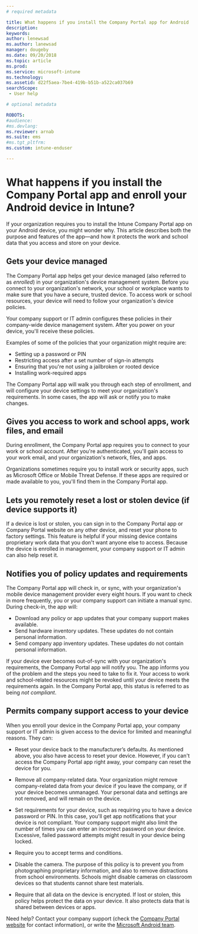 ```yaml
---
# required metadata

title: What happens if you install the Company Portal app for Android
description:
keywords:
author: lenewsad
ms.author: lanewsad
manager: dougeby
ms.date: 09/20/2018
ms.topic: article
ms.prod:
ms.service: microsoft-intune
ms.technology:
ms.assetid: d22f5aea-7be4-419b-b51b-a522ca037b69
searchScope:
 - User help

# optional metadata

ROBOTS:  
#audience:
#ms.devlang:
ms.reviewer: arnab
ms.suite: ems
#ms.tgt_pltfrm:
ms.custom: intune-enduser

---
```


# What happens if you install the Company Portal app and enroll your Android device in Intune?

If your organization requires you to install the Intune Company Portal app on your Android device, you might wonder why. This article describes both the purpose and features of the app&mdash;and how it protects the work and school data that you access and store on your device.

## Gets your device managed
The Company Portal app helps get your device managed (also referred to as *enrolled*) in your organization's device management system. Before you connect to your organization's network, your school or workplace wants to make sure that you have a secure, trusted device. To access work or school resources, your device will need to follow your organization's device policies. 

Your company support or IT admin configures these policies in their company-wide device management system. After you power on your device, you'll receive these policies. 

Examples of some of the policies that your organization might require are:
* Setting up a password or PIN
* Restricting access after a set number of sign-in attempts
* Ensuring that you're not using a jailbroken or rooted device
* Installing work-required apps

The Company Portal app will walk you through each step of enrollment, and will configure your device settings to meet your organization's requirements. In some cases, the app will ask or notify you to make changes.

## Gives you access to work and school apps, work files, and email
During enrollment, the Company Portal app requires you to connect to your work or school account. After you're authenticated, you'll gain access to your work email, and your organization's network, files, and apps. 

Organizations sometimes require you to install work or security apps, such as Microsoft Office or Mobile Threat Defense. If these apps are required or made available to you, you'll find them in the Company Portal app.

## Lets you remotely reset a lost or stolen device (if device supports it)
If a device is lost or stolen, you can sign in to the Company Portal app or Company Portal website on any other device, and reset your phone to factory settings. This feature is helpful if your missing device contains proprietary work data that you don't want anyone else to access. Because the device is enrolled in management, your company support or IT admin can also help reset it.  

## Notifies you of policy updates and requirements
The Company Portal app will check in, or sync, with your organization's mobile device management provider every eight hours. If you want to check in more frequently, you or your company support can initiate a manual sync. During check-in, the app will:  
* Download any policy or app updates that your company support makes available.  
* Send hardware inventory updates. These updates do not contain personal information.  
* Send company app inventory updates. These updates do not contain personal information.  

If your device ever becomes out-of-sync with your organization's requirements, the Company Portal app will notify you. The app informs you of the problem and the steps you need to take to fix it. Your access to work and school-related resources might be revoked until your device meets the requirements again. In the Company Portal app, this status is referred to as being *not compliant*. 

## Permits company support access to your device
When you enroll your device in the Company Portal app, your company support or IT admin is given access to the device for limited and meaningful reasons. They can:  

* Reset your device back to the manufacturer’s defaults. As mentioned above, you also have access to reset your device. However, if you can't access the Company Portal app right away, your company can reset the device for you.  

* Remove all company-related data. Your organization might remove company-related data from your device if you leave the company, or if your device becomes unmanaged. Your personal data and settings are not removed, and will remain on the device.  

* Set requirements for your device, such as requiring you to have a device password or PIN. In this case, you'll get app notifications that your device is not compliant. Your company support might also limit the number of times you can enter an incorrect password on your device. Excessive, failed password attempts might result in your device being locked.  

* Require you to accept terms and conditions.  

* Disable the camera. The purpose of this policy is to prevent you from photographing proprietary information, and also to remove distractions from school environments. Schools might disable cameras on classroom devices so that students cannot share test materials.  

* Require that all data on the device is encrypted. If lost or stolen, this policy helps protect the data on your device. It also protects data that is shared between devices or apps.  

Need help? Contact your company support (check the [Company Portal website](https://portal.manage.microsoft.com#HelpDeskDialog) for contact information), or write the <a href="mailto:wintunedroidfbk@microsoft.com?subject=I'm having trouble installing the Company Portal app on my Android device&body=Describe the issue you're experiencing here.">Microsoft Android team</a>.
